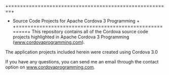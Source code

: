 +=======================================================+
+ Source Code Projects for Apache Cordova 3 Programming +
+=======================================================+
This repository contains all of the Cordova source code projects highlighted in Apache Cordova 3 Programming (www.cordovaprogramming.com). 

The application projects included herein were created using Cordova 3.0 

If you have any questions, you can send me an email through the contact option on www.cordovaprogramming.com.